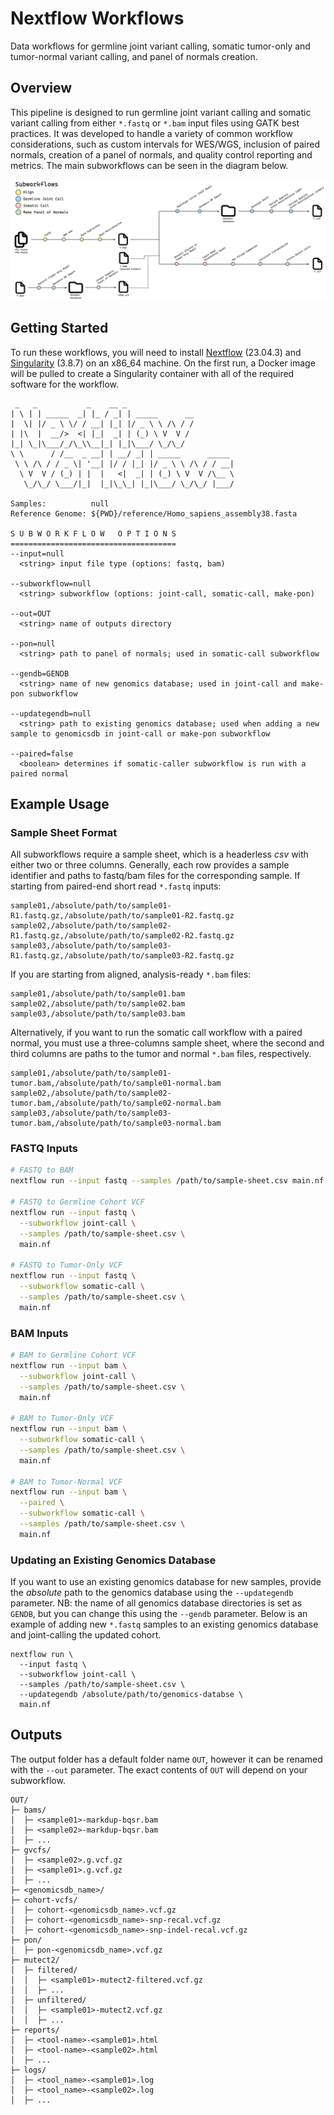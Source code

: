 # Nextflow Workflows

Data workflows for germline joint variant calling, somatic tumor-only and tumor-normal variant calling, and panel of normals creation.

## Overview

This pipeline is designed to run germline joint variant calling and somatic variant calling from either `*.fastq` or `*.bam` input files using GATK best practices.
It was developed to handle a variety of common workflow considerations, such as custom intervals for WES/WGS, inclusion of paired normals, creation of a panel of
normals, and quality control reporting and metrics. The main subworkflows can be seen in the diagram below.

![diagram](./assets/workflow-diagram.png)

## Getting Started

To run these workflows, you will need to install [Nextflow](https://github.com/nextflow-io/nextflow) (23.04.3) and [Singularity](https://github.com/sylabs/singularity) (3.8.7)
on an x86_64 machine. On the first run, a Docker image will be pulled to create a Singularity container with all of the required software for the workflow.

```text
 _   _           _    __ _                        
| \ | | _____  _| |_ / _| | _____      __         
|  \| |/ _ \ \/ / __| |_| |/ _ \ \ /\ / /         
| |\  |  __/>  <| |_|  _| | (_) \ V  V /          
|_| \_|\___/_/\_\\__|_| |_|\___/ \_/\_/           
\ \      / /__  _ __| | __/ _| | _____      _____ 
 \ \ /\ / / _ \| '__| |/ / |_| |/ _ \ \ /\ / / __|
  \ V  V / (_) | |  |   <|  _| | (_) \ V  V /\__ \
   \_/\_/ \___/|_|  |_|\_\_| |_|\___/ \_/\_/ |___/

Samples:          null
Reference Genome: ${PWD}/reference/Homo_sapiens_assembly38.fasta

S U B W O R K F L O W   O P T I O N S
=====================================
--input=null
  <string> input file type (options: fastq, bam)

--subworkflow=null
  <string> subworkflow (options: joint-call, somatic-call, make-pon)

--out=OUT
  <string> name of outputs directory

--pon=null
  <string> path to panel of normals; used in somatic-call subworkflow

--gendb=GENDB
  <string> name of new genomics database; used in joint-call and make-pon subworkflow

--updategendb=null
  <string> path to existing genomics database; used when adding a new sample to genomicsdb in joint-call or make-pon subworkflow

--paired=false
  <boolean> determines if somatic-caller subworkflow is run with a paired normal
```

## Example Usage

### Sample Sheet Format

All subworkflows require a sample sheet, which is a headerless *csv* with either two or three columns.
Generally, each row provides a sample identifier and paths to fastq/bam files for the corresponding sample.
If starting from paired-end short read `*.fastq` inputs:

```text
sample01,/absolute/path/to/sample01-R1.fastq.gz,/absolute/path/to/sample01-R2.fastq.gz
sample02,/absolute/path/to/sample02-R1.fastq.gz,/absolute/path/to/sample02-R2.fastq.gz
sample03,/absolute/path/to/sample03-R1.fastq.gz,/absolute/path/to/sample03-R2.fastq.gz
```

If you are starting from aligned, analysis-ready `*.bam` files:

```text
sample01,/absolute/path/to/sample01.bam
sample02,/absolute/path/to/sample02.bam
sample03,/absolute/path/to/sample03.bam
```

Alternatively, if you want to run the somatic call workflow with a paired normal, you must use a three-columns sample sheet, where the second and third columns are paths to the 
tumor and normal `*.bam` files, respectively.

```text
sample01,/absolute/path/to/sample01-tumor.bam,/absolute/path/to/sample01-normal.bam
sample02,/absolute/path/to/sample02-tumor.bam,/absolute/path/to/sample02-normal.bam
sample03,/absolute/path/to/sample03-tumor.bam,/absolute/path/to/sample03-normal.bam
```

### FASTQ Inputs

```bash
# FASTQ to BAM
nextflow run --input fastq --samples /path/to/sample-sheet.csv main.nf

# FASTQ to Germline Cohort VCF
nextflow run --input fastq \
  --subworkflow joint-call \
  --samples /path/to/sample-sheet.csv \
  main.nf

# FASTQ to Tumor-Only VCF
nextflow run --input fastq \
  --subworkflow somatic-call \
  --samples /path/to/sample-sheet.csv \
  main.nf

```

### BAM Inputs

```bash
# BAM to Germline Cohort VCF
nextflow run --input bam \
  --subworkflow joint-call \
  --samples /path/to/sample-sheet.csv \
  main.nf

# BAM to Tumor-Only VCF
nextflow run --input bam \
  --subworkflow somatic-call \
  --samples /path/to/sample-sheet.csv \
  main.nf

# BAM to Tumor-Normal VCF
nextflow run --input bam \
  --paired \
  --subworkflow somatic-call \
  --samples /path/to/sample-sheet.csv \
  main.nf
```

### Updating an Existing Genomics Database

If you want to use an existing genomics database for new samples, provide the *absolute* path to the genomics database using the `--updategendb` parameter.
NB: the name of all genomics database directories is set as `GENDB`, but you can change this using the `--gendb` parameter. Below is an example of
adding new `*.fastq` samples to an existing genomics database and joint-calling the updated cohort.

```text
nextflow run \
  --input fastq \
  --subworkflow joint-call \
  --samples /path/to/sample-sheet.csv \
  --updategendb /absolute/path/to/genomics-databse \
  main.nf
```

## Outputs

The output folder has a default folder name `OUT`, however it can be renamed with the `--out` parameter. The exact contents of `OUT` will depend on your subworkflow.

```text
OUT/
├─ bams/
│  ├─ <sample01>-markdup-bqsr.bam
│  ├─ <sample02>-markdup-bqsr.bam
│  ├─ ...
├─ gvcfs/
│  ├─ <sample02>.g.vcf.gz
│  ├─ <sample01>.g.vcf.gz
│  ├─ ...
├─ <genomicsdb_name>/
├─ cohort-vcfs/
│  ├─ cohort-<genomicsdb_name>.vcf.gz
│  ├─ cohort-<genomicsdb_name>-snp-recal.vcf.gz
│  ├─ cohort-<genomicsdb_name>-snp-indel-recal.vcf.gz
├─ pon/
│  ├─ pon-<genomicsdb_name>.vcf.gz
├─ mutect2/
│  ├─ filtered/
│  │  ├─ <sample01>-mutect2-filtered.vcf.gz
│  │  ├─ ...
│  ├─ unfiltered/
│  │  ├─ <sample01>-mutect2.vcf.gz
│  │  ├─ ...
├─ reports/
│  ├─ <tool-name>-<sample01>.html
│  ├─ <tool-name>-<sample02>.html
│  ├─ ...
├─ logs/
│  ├─ <tool_name>-<sample01>.log
│  ├─ <tool_name>-<sample02>.log
│  ├─ ...
```
